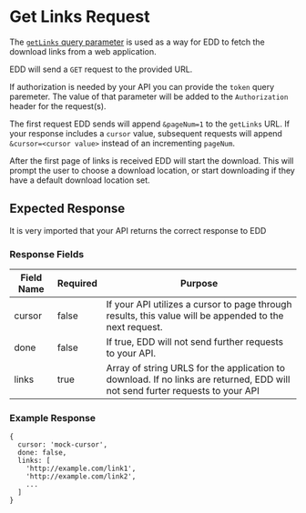 # Get Links Request

The [`getLinks` query parameter](README.md) is used as a way for EDD to fetch the download links from a web application.

EDD will send a `GET` request to the provided URL.

If authorization is needed by your API you can provide the `token` query paremeter. The value of that parameter will be added to the `Authorization` header for the request(s).

The first request EDD sends will append `&pageNum=1` to the `getLinks` URL. If your response includes a `cursor` value, subsequent requests will append `&cursor=<cursor value>` instead of an incrementing `pageNum`.

After the first page of links is received EDD will start the download. This will prompt the user to choose a download location, or start downloading if they have a default download location set.

## Expected Response

It is very imported that your API returns the correct response to EDD

### Response Fields

| Field Name | Required | Purpose |
| --- | --- | --- |
| cursor | false | If your API utilizes a cursor to page through results, this value will be appended to the next request. |
| done | false | If true, EDD will not send further requests to your API. |
| links | true | Array of string URLS for the application to download. If no links are returned, EDD will not send furter requests to your API |

### Example Response

    {
      cursor: 'mock-cursor',
      done: false,
      links: [
        'http://example.com/link1',
        'http://example.com/link2',
        ...
      ]
    }
